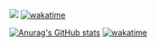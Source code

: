 ![](https://komarev.com/ghpvc/?username=1XC1XC)
[![wakatime](https://wakatime.com/badge/user/6fdbb69c-d118-4a3c-9b21-ac62dbd45d2e.svg)](https://wakatime.com/@6fdbb69c-d118-4a3c-9b21-ac62dbd45d2e)

[![Anurag's GitHub stats](https://github-readme-stats.vercel.app/api?username=1XC1XC)](https://github.com/anuraghazra/github-readme-stats)
[![wakatime](https://wakatime.com/share/@1XC/6c3b646b-6f81-453c-911c-bbbe7686b052.svg)](https://wakatime.com/@6fdbb69c-d118-4a3c-9b21-ac62dbd45d2e)
